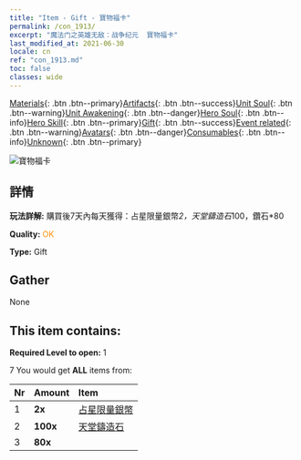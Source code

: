 ```yaml
---
title: "Item - Gift - 寶物福卡"
permalink: /con_1913/
excerpt: "魔法门之英雄无敌：战争纪元  寶物福卡"
last_modified_at: 2021-06-30
locale: cn
ref: "con_1913.md"
toc: false
classes: wide
---
```

 [Materials](/ItemsCN/){: .btn .btn--primary}[Artifacts](/ItemsCN/Artifacts/){: .btn .btn--success}[Unit Soul](/ItemsCN/UnitSoul/){: .btn .btn--warning}[Unit Awakening](/ItemsCN/UnitAwakening/){: .btn .btn--danger}[Hero Soul](/ItemsCN/HeroSoul/){: .btn .btn--info}[Hero Skill](/ItemsCN/HeroSkill/){: .btn .btn--primary}[Gift](/ItemsCN/Gift/){: .btn .btn--success}[Event related](/ItemsCN/Events/){: .btn .btn--warning}[Avatars](/ItemsCN/Avatars/){: .btn .btn--danger}[Consumables](/ItemsCN/Consumables/){: .btn .btn--info}[Unknown](/ItemsCN/Unknown/){: .btn .btn--primary}

 ![寶物福卡](/images/t/i_907494.png)

## 詳情
 **玩法詳解:** 購買後7天內每天獲得：占星限量銀幣*2，天堂鑄造石*100，鑽石*80

 **Quality:** <span style="color: #FF8C00">OK</span>

 **Type:** Gift

## Gather

  None

## This item contains:

 **Required Level to open:** 1

 7 You would get **ALL** items  from:

  | Nr | Amount |     Item    |
  |:---|:-------|:------------|
  | 1 |  **2x** | [占星限量銀幣](/cn/Items/con_969/) |  | 
  | 2 |  **100x** | [天堂鑄造石](/cn/Items/art_188/) |  | 
  | 3 |  **80x** | <i class="fas fa-gem"/> |  | 
